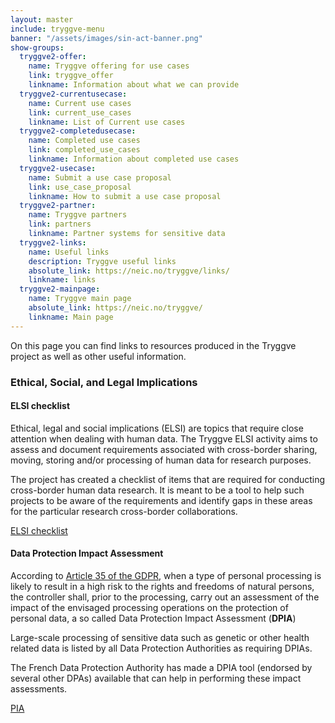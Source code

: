 ```yaml
---
layout: master
include: tryggve-menu
banner: "/assets/images/sin-act-banner.png"
show-groups:
  tryggve2-offer:
    name: Tryggve offering for use cases
    link: tryggve_offer
    linkname: Information about what we can provide
  tryggve2-currentusecase:
    name: Current use cases
    link: current_use_cases
    linkname: List of Current use cases
  tryggve2-completedusecase:
    name: Completed use cases
    link: completed_use_cases
    linkname: Information about completed use cases
  tryggve2-usecase:
    name: Submit a use case proposal
    link: use_case_proposal
    linkname: How to submit a use case proposal
  tryggve2-partner:
    name: Tryggve partners
    link: partners
    linkname: Partner systems for sensitive data
  tryggve2-links:
    name: Useful links
    description: Tryggve useful links
    absolute_link: https://neic.no/tryggve/links/
    linkname: links
  tryggve2-mainpage:
    name: Tryggve main page
    absolute_link: https://neic.no/tryggve/
    linkname: Main page
---
```


On this page you can find links to resources produced in the Tryggve project as well as other useful information.

### Ethical, Social, and Legal Implications

#### ELSI checklist

Ethical, legal and social implications (ELSI) are topics that require close attention when dealing with human data. The Tryggve ELSI activity aims to assess and document requirements associated with cross-border sharing, moving, storing and/or processing of human data for research purposes. 

The project has created a checklist of items that are required for conducting cross-border human data research. It is meant to be a tool to help such projects to be aware of the requirements and identify gaps in these areas for the particular research cross-border collaborations.

[ELSI checklist](../files/Tryggve_ELSI_checklist_v1.0_2019-12-17.docx)

#### Data Protection Impact Assessment

According to [Article 35 of the GDPR](https://gdpr-info.eu/art-35-gdpr/), when a type of personal processing is likely to result in a high risk to the rights and freedoms of natural persons, the controller shall, prior to the processing, carry out an assessment of the impact of the envisaged processing operations on the protection of personal data, a so called Data Protection Impact Assessment (**DPIA**)

Large-scale processing of sensitive data such as genetic or other health related data is listed by all Data Protection Authorities as requiring DPIAs.

The French Data Protection Authority has made a DPIA tool (endorsed by several other DPAs) available that can help in performing these impact assessments. 

[PIA](https://www.cnil.fr/en/open-source-pia-software-helps-carry-out-data-protection-impact-assesment)
